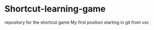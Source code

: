 # Shortcut-learning-game

repository for the shortcut game
My first position starting in git from vsc
